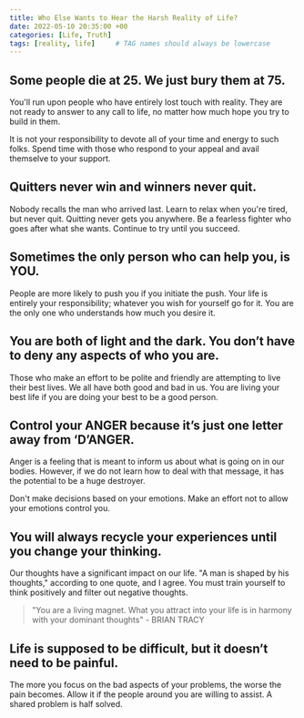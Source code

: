 ```yaml
---
title: Who Else Wants to Hear the Harsh Reality of Life?
date: 2022-05-10 20:35:00 +00
categories: [Life, Truth]
tags: [reality, life]     # TAG names should always be lowercase
---
```


## Some people die at 25. We just bury them at 75.

You'll run upon people who have entirely lost touch with reality. They are not ready to answer to any call to life, no matter how much hope you try to build in them. 

It is not your responsibility to devote all of your time and energy to such folks. Spend time with those who respond to your appeal and avail themselve to your support.

## Quitters never win and winners never quit.

Nobody recalls the man who arrived last. Learn to relax when you're tired, but never quit. Quitting never gets you anywhere. Be a fearless fighter who goes after what she wants. Continue to try until you succeed.

## Sometimes the only person who can help you, is YOU.

People are more likely to push you if you initiate the push. Your life is entirely your responsibility; whatever you wish for yourself go for it. You are the only one who understands how much you desire it.

## You are both of light and the dark. You don’t have to deny any aspects of who you are.

Those who make an effort to be polite and friendly are attempting to live their best lives. We all have both good and bad in us. You are living your best life if you are doing your best to be a good person.

## Control your ANGER because it’s just one letter away from ‘D’ANGER.

Anger is a feeling that is meant to inform us about what is going on in our bodies. However, if we do not learn how to deal with that message, it has the potential to be a huge destroyer.

Don't make decisions based on your emotions. Make an effort not to allow your emotions control you.

## You will always recycle your experiences until you change your thinking.

Our thoughts have a significant impact on our life. "A man is shaped by his thoughts," according to one quote, and I agree. You must train yourself to think positively and filter out negative thoughts.

> "You are a living magnet. What you attract into your life is in harmony with your dominant thoughts" - BRIAN TRACY

## Life is supposed to be difficult, but it doesn’t need to be painful.

The more you focus on the bad aspects of your problems, the worse the pain becomes. Allow it if the people around you are willing to assist. A shared problem is half solved.
